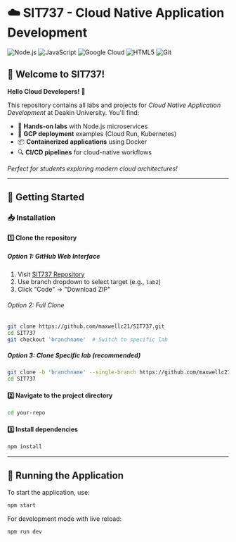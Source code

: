 # ☁️ SIT737 - Cloud Native Application Development

![Node.js](https://img.shields.io/badge/Node.js-339933?style=for-the-badge&logo=nodedotjs&logoColor=white)
![JavaScript](https://img.shields.io/badge/JavaScript-F7DF1E?style=for-the-badge&logo=javascript&logoColor=black)
![Google Cloud](https://img.shields.io/badge/Google_Cloud-4285F4?style=for-the-badge&logo=google-cloud&logoColor=white)
![HTML5](https://img.shields.io/badge/HTML5-E34F26?style=for-the-badge&logo=html5&logoColor=white)
![Git](https://img.shields.io/badge/Git-F05032?style=for-the-badge&logo=git&logoColor=white)

## 🌟 Welcome to SIT737! 
**Hello Cloud Developers!** 👋  

This repository contains all labs and projects for *Cloud Native Application Development* at Deakin University. You'll find:  
- 🧪 **Hands-on labs** with Node.js microservices  
- 🚀 **GCP deployment** examples (Cloud Run, Kubernetes)  
- 📦 **Containerized applications** using Docker  
- 🔍 **CI/CD pipelines** for cloud-native workflows  

*Perfect for students exploring modern cloud architectures!*

---

## 🚀 Getting Started

### 📥 Installation

#### 1️⃣ Clone the repository

##### Option 1: GitHub Web Interface
1. Visit [SIT737 Repository](https://github.com/maxwellc21/SIT737)
2. Use branch dropdown to select target (e.g., `lab2`)
3. Click "Code" → "Download ZIP"

###### Option 2: Full Clone
```bash
git clone https://github.com/maxwellc21/SIT737.git
cd SIT737
git checkout 'branchname'  # Switch to specific lab
```
##### Option 3: Clone Specific lab (recommended)
```bash
git clone -b 'branchname' --single-branch https://github.com/maxwellc21/SIT737.git
cd SIT737
```
#### 2️⃣ Navigate to the project directory
```sh
cd your-repo
```
#### 3️⃣ Install dependencies
```sh
npm install
```

---

## 🚀 Running the Application

To start the application, use:
```sh
npm start
```
For development mode with live reload:
```sh
npm run dev
```
